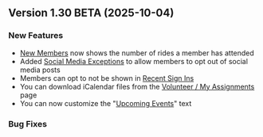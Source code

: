  ## Version 1.30 BETA (2025-10-04)

 ### New Features
 - [New Members](/Membership/newMembers) now shows the number of rides a member has attended
 - Added [Social Media Exceptions](/Membership/socialMedia) to allow members to opt out of social media posts
 - Members can opt to not be shown in [Recent Sign Ins](/Membership/recent)
 - You can download iCalendar files from the [Volunteer / My Assignments](/Volunteer/myJobs) page
 - You can now customize the "[Upcoming Events](Admin/homePage)" text

 ### Bug Fixes

